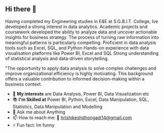 ## Hi there 👋
Having completed my Engineering studies in E&E at S.G.B.I.T. College, Ive developed a strong interest in data analytics. Academic projects and coursework developed the ability to analyze data and uncover actionable insights for business strategy. The process of turning raw information into meaningful patterns is particularly compelling.
Proficient in data analysis tools such as Excel, SQL, and Python Hands-on experience with data visualisation platforms like Power BI, Excel and SQL Strong understanding of statistical analysis and data-driven storytelling.

"The opportunity to apply data analysis to solve complex challenges and improve organizational efficiency is highly motivating. This background offers a valuable contribution to informed decision-making within a business context.
- 🦾 **My interests** are Data Analysis, Power BI, Data Visualization etc
- 📚 **I'm Skilled at** Power BI, Python, Excel, Data Manipulation, SQL, Statistics, Data Manipulation and Modelling 
- 💬 Ask me about Anything
- 📫 How to reach me: 📩 hrishikeshdhongadi14@gmail.com
- ⚡ Fun fact: Im funny 

